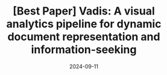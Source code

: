 --- 
title: "[Best Paper] Vadis: A visual analytics pipeline for dynamic document representation and information-seeking"
collection: publications
category: paper 
permalink: /publication/vadis
date: 2024-09-11
paperurl: "http://yameitu.github.io/files/vadis.pdf"
venue: "IEEE Transactions on Visualization and Computer Graphics"
---